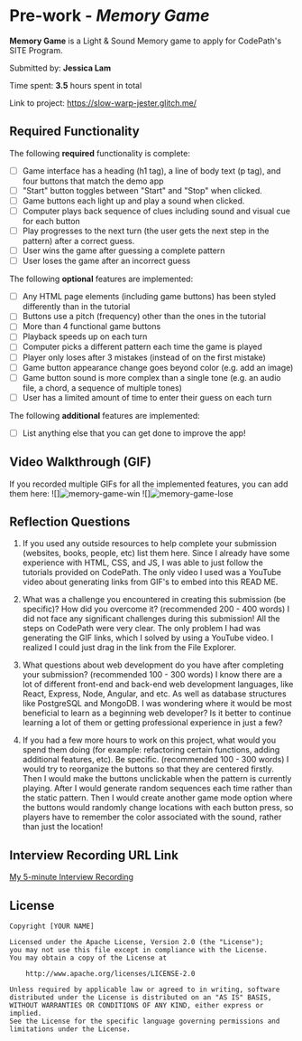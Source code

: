 # Pre-work - *Memory Game*

**Memory Game** is a Light & Sound Memory game to apply for CodePath's SITE Program. 

Submitted by: **Jessica Lam**

Time spent: **3.5** hours spent in total

Link to project: https://slow-warp-jester.glitch.me/

## Required Functionality

The following **required** functionality is complete:

* [ ] Game interface has a heading (h1 tag), a line of body text (p tag), and four buttons that match the demo app
* [ ] "Start" button toggles between "Start" and "Stop" when clicked. 
* [ ] Game buttons each light up and play a sound when clicked. 
* [ ] Computer plays back sequence of clues including sound and visual cue for each button
* [ ] Play progresses to the next turn (the user gets the next step in the pattern) after a correct guess. 
* [ ] User wins the game after guessing a complete pattern
* [ ] User loses the game after an incorrect guess

The following **optional** features are implemented:

* [ ] Any HTML page elements (including game buttons) has been styled differently than in the tutorial
* [ ] Buttons use a pitch (frequency) other than the ones in the tutorial
* [ ] More than 4 functional game buttons
* [ ] Playback speeds up on each turn
* [ ] Computer picks a different pattern each time the game is played
* [ ] Player only loses after 3 mistakes (instead of on the first mistake)
* [ ] Game button appearance change goes beyond color (e.g. add an image)
* [ ] Game button sound is more complex than a single tone (e.g. an audio file, a chord, a sequence of multiple tones)
* [ ] User has a limited amount of time to enter their guess on each turn

The following **additional** features are implemented:

- [ ] List anything else that you can get done to improve the app!

## Video Walkthrough (GIF)

If you recorded multiple GIFs for all the implemented features, you can add them here:
![]![memory-game-win](https://user-images.githubusercontent.com/94583145/159152668-b3540531-d8ca-44ad-a6c8-ebbb3f933c8b.gif)
![]![memory-game-lose](https://user-images.githubusercontent.com/94583145/159152674-966a5943-a878-4714-aefb-228674a646c2.gif)

## Reflection Questions
1. If you used any outside resources to help complete your submission (websites, books, people, etc) list them here. 
Since I already have some experience with HTML, CSS, and JS, I was able to just follow the tutorials provided on CodePath. The only video I used was a YouTube video about generating links from GIF's to embed into this READ ME.

2. What was a challenge you encountered in creating this submission (be specific)? How did you overcome it? (recommended 200 - 400 words) 
I did not face any significant challenges during this submission! All the steps on CodePath were very clear. The only problem I had was generating the GIF links, which I solved by using a YouTube video. I realized I could just drag in the link from the File Explorer.

3. What questions about web development do you have after completing your submission? (recommended 100 - 300 words) 
I know there are a lot of different front-end and back-end web development languages, like React, Express, Node, Angular, and etc. As well as database structures like PostgreSQL and MongoDB. I was wondering where it would be most beneficial to learn as a beginning web developer? Is it better to continue learning a lot of them or getting professional experience in just a few?

4. If you had a few more hours to work on this project, what would you spend them doing (for example: refactoring certain functions, adding additional features, etc). Be specific. (recommended 100 - 300 words) 
I would try to reorganize the buttons so that they are centered firstly. Then I would make the buttons unclickable when the pattern is currently playing. After I would generate random sequences each time rather than the static pattern. Then I would create another game mode option where the buttons would randomly change locations with each button press, so players have to remember the color associated with the sound, rather than just the location!



## Interview Recording URL Link

[My 5-minute Interview Recording](your-link-here)


## License

    Copyright [YOUR NAME]

    Licensed under the Apache License, Version 2.0 (the "License");
    you may not use this file except in compliance with the License.
    You may obtain a copy of the License at

        http://www.apache.org/licenses/LICENSE-2.0

    Unless required by applicable law or agreed to in writing, software
    distributed under the License is distributed on an "AS IS" BASIS,
    WITHOUT WARRANTIES OR CONDITIONS OF ANY KIND, either express or implied.
    See the License for the specific language governing permissions and
    limitations under the License.
